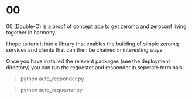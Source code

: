 00
==

00 (Double-O) is a proof of concept app to get zeromq and zeroconf living
together in harmony.

I hope to turn it into a library that enables the building of simple zeromq
services and clients that can then be chained in interesting ways

Once you have installed the relevent packages (see the deployment directory)
you can run the requester and responder in seperate terminals:

> python auto_responder.py

> python auto_requester.py

